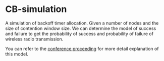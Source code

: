 # CB-simulation
A simulation of backoff timer allocation. Given a number of nodes and the size of contention window size. We can determine the model of success and failure to get the probability of success and probability of failure of wireless radio transmission.

You can refer to the [conference proceeding](https://ieeexplore.ieee.org/document/7993934) for more detail explanation of this model.
